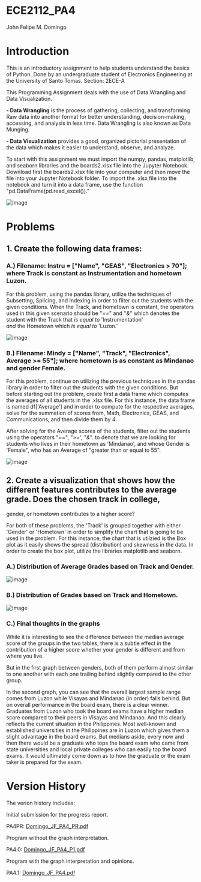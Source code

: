 # ECE2112_PA4
John Felipe M. Domingo

# Introduction

This is an introductory assignment to help students understand the basics of Python.
Done by an undergraduate student of Electronics Engineering at the University of Santo Tomas.
Section: 2ECE-A

This Programming Assignment deals with the use of Data Wrangling and Data Visualization. 

**- Data Wrangling** is the process of gathering, collecting, and transforming Raw data into another
format for better understanding, decision-making, accessing, and analysis in less time. 
Data Wrangling is also known as Data Munging.

**- Data Visualization** provides a good, organized pictorial presentation of the data which makes
it easier to understand, observe, and analyze.

To start with this assignment we must import the numpy, pandas, matplotlib, and seaborn libraries and the 
boards2.xlsx file into the Jupyter Notebook. Download first the boards2.xlsx file into your computer and then 
move the file into your Jupyter Notebook folder. To import the .xlsx file into the notebook and turn it into
a data frame, use the function "pd.DataFrame(pd.read_excel())."

![image](https://github.com/user-attachments/assets/90009232-9ec6-4438-a9d7-d437ab349a5f)

# Problems
## 1. Create the following data frames:

### A.) Filename: Instru = ["Name", "GEAS", "Electronics > 70"]; where Track is constant as Instrumentation and hometown Luzon.

For this problem, using the pandas library, utilize the techniques of Subsetting, Splicing, and Indexing in order 
to filter out the students with the given conditions. When the Track, and hometown is constant, the operators used in this
given scenario should be "*==*" and "*&*" which denotes the student with the Track that *is equal to* 'Instrumentation'  
*and* the Hometown which *is equal to* 'Luzon.'

![image](https://github.com/user-attachments/assets/c59fd39f-b289-4f9b-80e0-c89e98828ffa)

### B.) Filename: Mindy = ["Name", "Track", "Electronics", Average >= 55"]; where hometown is as constant as Mindanao and gender Female.

For this problem, continue on utilizing the previous techniques in the pandas library in order to filter out the students with
the given conditions. But before starting out the problem, create first a data frame which computes the averages of all students
in the .xlsx file. For this instance, the data frame is named df['Average'] and in order to compute for the respective averages,
solve for the summation of scores from, Math, Electronics, GEAS, and Communications, and then divide them by 4.

After solving for the Average scores of the students, filter out the students using the operators "*==*", "*>=*', "*&*". to denote
that we are looking for students who lives in their hometown as 'Mindanao', and whose Gender is 'Female", who has an 
Average of "greater than or equal to 55".

![image](https://github.com/user-attachments/assets/d3bcd1fc-17d0-4902-81e3-0ace65e71fd0)

## 2. Create a visualization that shows how the different features contributes to the average grade. Does the chosen track in college,
gender, or hometown contributes to a higher score?

For both of these problems, the 'Track' is grouped together with either 'Gender' or 'Hometown' in order to simplify the chart that is 
going to be used in the problem. For this instance, the chart that is utilzied is the Box plot as it easily shows the spread (distribution)
and skewness in the data. In order to create the box plot, utilize the libraries matplotlib and seaborn.

### A.) Distribution of Average Grades based on Track and Gender.

![image](https://github.com/user-attachments/assets/0b49c5de-819a-44f5-b82f-5ee81ca07dce)


### B.) Distribution of Grades based on Track and Hometown.

![image](https://github.com/user-attachments/assets/f7bf003d-00af-49ea-a3b4-60b86217c9bc)

### C.) Final thoughts in the graphs

While it is interesting to see the difference between the median average score of the groups in the two tables, there is a subtle effect in the contribution of a higher score whether your gender is different and from where you live. 

But in the first graph between genders, both of them perform almost similar to one another with each one trailing behind slightly compared to the other group. 

In the second graph, you can see that the overall largest sample range comes from Luzon while Visayas and Mindanao (in order) falls behind. But on overall performance in the board exam, there is a clear winner. Graduates from Luzon who took the board exams have a higher median score compared to their peers in Visayas and Mindanao. And this clearly reflects the current situation in the Philippines. Most well-known and established universities in the Philippines are in Luzon which gives them a slight advantage in the board exams. But medians aside, every now and then there would be a graduate who tops the board exam who came from state universities and local private colleges who can easily top the board exams. It would ultimately come down as to how the graduate or the exam taker is prepared for the exam.  

# Version History

The verion history includes:

Initial submission for the progress report.

PA4PR: [Domingo_JF_PA4_PR.pdf](https://github.com/user-attachments/files/17023590/Domingo_JF_PA4_PR.pdf)

Program without the graph interpretation.

PA4.0: [Domingo_JF_PA4_P1.pdf](https://github.com/user-attachments/files/17023968/Domingo_JF_PA4_P1.pdf)


Program with the graph interpretation and opinions.

PA4.1: [Domingo_JF_PA4.pdf](https://github.com/user-attachments/files/17023970/Domingo_JF_PA4.pdf)
